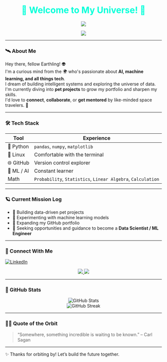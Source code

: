 <h1 align="center" style="color: #00ffd9;">
  🚀 Welcome to My Universe! 🌌
</h1>

<p align="center">
  <img src="https://readme-typing-svg.herokuapp.com?font=Fira+Code&duration=3000&color=00FFD9&center=true&vCenter=true&lines=Passionate+about+AI+%26+Technology;How+to+organize+data?;Space+is+so+interesting" />
</p>

<p align="center">
  <img src="https://www.icegif.com/wp-content/uploads/2023/04/icegif-765.gif" />
</p>

---

### 🛰️ About Me

Hey there, fellow Earthling! 👽  
I'm a curious mind from the 🌍 who's passionate about **AI, machine learning, and all things tech**.  
I dream of building intelligent systems and exploring the universe of data.  
I'm currently diving into **pet projects** to grow my portfolio and sharpen my skills.  
I'd love to **connect**, **collaborate**, or **get mentored** by like-minded space travelers. 🌠

---

### 🛠️ Tech Stack

| Tool | Experience |
|------|------------|
| 🐍 Python | `pandas`, `numpy`, `matplotlib` |
| 🐧 Linux | Comfortable with the terminal |
| 🌐 GitHub | Version control explorer |
| 🧠 ML / AI | Constant learner |
| Math | `Probability`, `Statistics`, `Linear Algebra`, `Calculation` |

---

### 🪐 Current Mission Log

- 🌟 Building data-driven pet projects
- 🧪 Experimenting with machine learning models
- 🚧 Expanding my GitHub portfolio
- 🤝 Seeking opportunities and guidance to become a **Data Scientist / ML Engineer**

---

### 🌌 Connect With Me

[![LinkedIn](https://img.shields.io/badge/LinkedIn-blue?style=for-the-badge&logo=linkedin)](https://www.linkedin.com/in/nikita-ryzhenko-206944360/)
<p align="center">
  <a href="mailto:ryzhenkonikita6@gmail.com">
    <img src="https://img.shields.io/badge/Email-darkred?style=for-the-badge&logo=gmail&logoColor=white" />
  </a>
  <a href="https://linkedin.com/in/your-profile](https://www.linkedin.com/in/nikita-ryzhenko-206944360/">
    <img src="https://img.shields.io/badge/LinkedIn-darkblue?style=for-the-badge&logo=linkedin&logoColor=white" />
  </a>
</p>

---

### 🌠 GitHub Stats

<p align="center">
  <img src="https://github-readme-stats.vercel.app/api?username=nykfer&show_icons=true&theme=tokyonight" alt="GitHub Stats" />
  <br/>
  <img src="https://github-readme-streak-stats.herokuapp.com/?user=nykfer&theme=tokyonight" alt="GitHub Streak" />
</p>

---

### 👨‍🚀 Quote of the Orbit

> “Somewhere, something incredible is waiting to be known.” – Carl Sagan

---

✨ Thanks for orbiting by! Let’s build the future together.

